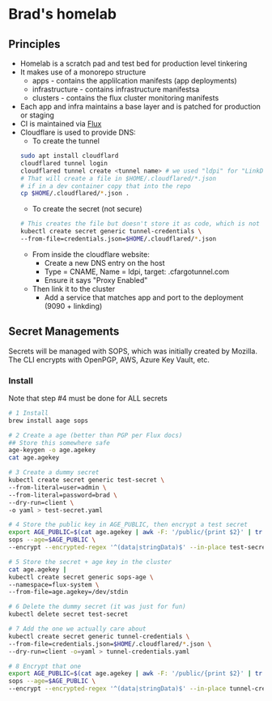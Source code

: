 # Brad's homelab

## Principles

- Homelab is a scratch pad and test bed for production level tinkering
- It makes use of a monorepo structure
  - apps - contains the applilcation manifests (app deployments)
  - infrastructure - contains infrastructure manifestsa
  - clusters - contains the flux cluster monitoring manifests
- Each app and infra maintains a base layer and is patched for production or staging
- CI is maintained via [Flux](https://fluxcd.io)
- Cloudflare is used to provide DNS:
  - To create the tunnel
  ```sh
  sudo apt install cloudflard
  cloudflared tunnel login
  cloudflared tunnel create <tunnel name> # we used "ldpi" for "LinkDing pi"
  # That will create a file in $HOME/.cloudflared/*.json
  # if in a dev container copy that into the repo
  cp $HOME/.cloudflared/*.json .
  ```
  - To create the secret (not secure)
  ```sh
  # This creates the file but doesn't store it as code, which is not what we want long-term
  kubectl create secret generic tunnel-credentials \
  --from-file=credentials.json=$HOME/.cloudflared/*.json
  ```
  - From inside the cloudflare website:
    - Create a new DNS entry on the host
    - Type = CNAME, Name = ldpi, target: <id>.cfargotunnel.com
    - Ensure it says "Proxy Enabled"
  - Then link it to the cluster
    - Add a service that matches app and port to the deployment (9090 + linkding)

## Secret Managements

Secrets will be managed with SOPS, which was initially created by Mozilla.
The CLI encrypts with OpenPGP, AWS, Azure Key Vault, etc.

### Install

Note that step #4 must be done for ALL secrets

```sh
# 1 Install
brew install aage sops

# 2 Create a age (better than PGP per Flux docs)
## Store this somewhere safe
age-keygen -o age.agekey
cat age.agekey

# 3 Create a dummy secret
kubectl create secret generic test-secret \
--from-literal=user=admin \
--from-literal=password=brad \
--dry-run=client \
-o yaml > test-secret.yaml

# 4 Store the public key in AGE_PUBLIC, then encrypt a test secret
export AGE_PUBLIC=$(cat age.agekey | awk -F: '/public/{print $2}' | tr -d '[[:blank:]]')
sops --age=$AGE_PUBLIC \
--encrypt --encrypted-regex '^(data|stringData)$' --in-place test-secret.yaml

# 5 Store the secret + age key in the cluster
cat age.agekey |
kubectl create secret generic sops-age \
--namespace=flux-system \
--from-file=age.agekey=/dev/stdin

# 6 Delete the dummy secret (it was just for fun)
kubectl delete secret test-secret

# 7 Add the one we actually care about
kubectl create secret generic tunnel-credentials \
--from-file=credentials.json=$HOME/.cloudflared/*.json \
--dry-run=client -o=yaml > tunnel-credentials.yaml

# 8 Encrypt that one
export AGE_PUBLIC=$(cat age.agekey | awk -F: '/public/{print $2}' | tr -d '[[:blank:]]')
sops --age=$AGE_PUBLIC \
--encrypt --encrypted-regex '^(data|stringData)$' --in-place tunnel-crednetials.yaml
```
